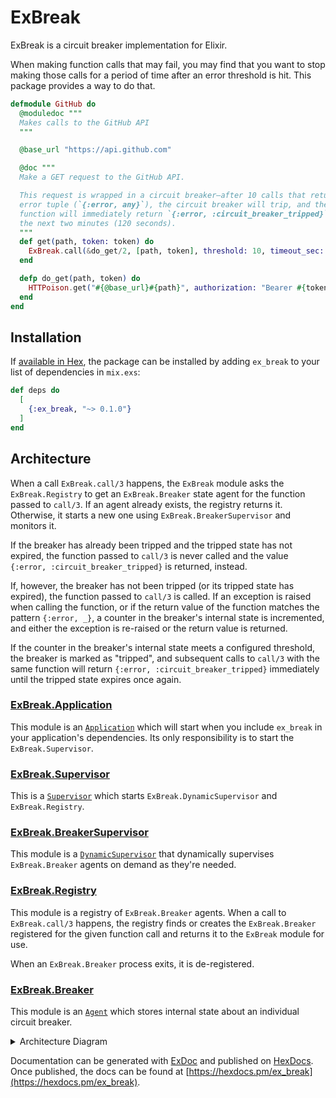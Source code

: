 # ExBreak

ExBreak is a circuit breaker implementation for Elixir.

When making function calls that may fail, you may find that you want to stop
making those calls for a period of time after an error threshold is hit. This
package provides a way to do that.

```elixir
defmodule GitHub do
  @moduledoc """
  Makes calls to the GitHub API
  """

  @base_url "https://api.github.com"

  @doc """
  Make a GET request to the GitHub API.

  This request is wrapped in a circuit breaker—after 10 calls that return an
  error tuple (`{:error, any}`), the circuit breaker will trip, and the
  function will immediately return `{:error, :circuit_breaker_tripped}` for
  the next two minutes (120 seconds).
  """
  def get(path, token: token) do
    ExBreak.call(&do_get/2, [path, token], threshold: 10, timeout_sec: 120)
  end

  defp do_get(path, token) do
    HTTPoison.get("#{@base_url}#{path}", authorization: "Bearer #{token}")
  end
end
```

## Installation

If [available in Hex](https://hex.pm/docs/publish), the package can be
installed by adding `ex_break` to your list of dependencies in `mix.exs`:

```elixir
def deps do
  [
    {:ex_break, "~> 0.1.0"}
  ]
end
```

## Architecture

When a call `ExBreak.call/3` happens, the `ExBreak` module asks the `ExBreak.Registry` to get an `ExBreak.Breaker` state agent for the function passed to `call/3`. If an agent already exists, the registry returns it. Otherwise, it starts a new one using `ExBreak.BreakerSupervisor` and monitors it.

If the breaker has already been tripped and the tripped state has not expired, the function passed to `call/3` is never called and the value `{:error, :circuit_breaker_tripped}` is returned, instead.

If, however, the breaker has not been tripped (or its tripped state has expired), the function passed to `call/3` is called. If an exception is raised when calling the function, or if the return value of the function matches the pattern `{:error, _}`, a counter in the breaker's internal state is incremented, and either the exception is re-raised or the return value is returned.

If the counter in the breaker's internal state meets a configured threshold, the breaker is marked as "tripped", and subsequent calls to `call/3` with the same function will return `{:error, :circuit_breaker_tripped}` immediately until the tripped state expires once again.

### [ExBreak.Application](lib/ex_break/application.ex)

This module is an [`Application`](https://hexdocs.pm/elixir/Application.html) which will start when you include `ex_break` in your application's dependencies. Its only responsibility is to start the `ExBreak.Supervisor`.

### [ExBreak.Supervisor](lib/ex_break/supervisor.ex)

This is a [`Supervisor`](https://hexdocs.pm/elixir/Supervisor.html) which starts `ExBreak.DynamicSupervisor` and `ExBreak.Registry`.

### [ExBreak.BreakerSupervisor](lib/ex_break/supervisor.ex#L10)

This module is a [`DynamicSupervisor`](https://hexdocs.pm/elixir/DynamicSupervisor.html) that dynamically supervises `ExBreak.Breaker` agents on demand as they're needed.

### [ExBreak.Registry](lib/ex_break/registry.ex)

This module is a registry of `ExBreak.Breaker` agents. When a call to `ExBreak.call/3` happens, the registry finds or creates the `ExBreak.Breaker` registered for the given function call and returns it to the `ExBreak` module for use.

When an `ExBreak.Breaker` process exits, it is de-registered.

### [ExBreak.Breaker](lib/ex_break/breaker.ex)

This module is an [`Agent`](https://hexdocs.pm/elixir/Agent.html) which stores internal state about an individual circuit breaker.

<details><summary>Architecture Diagram</summary>

<pre><code>                     ╔═══════════════════════════╗
                     ║                           ║░
                     ║    ExBreak.Application    ║░
                     ║                           ║░
                     ╚═══════════════════════════╝░
                      ░░░░░░░░░░░░░│░░░░░░░░░░░░░░░
                                   │
                                   ▼
                     ╔═══════════════════════════╗
                     ║                           ║░
                     ║    ExBreak.Supervisor     ║░
                     ║                           ║░
                     ╚═══════════════════════════╝░
                      ░░░░░░░░░░░░░│░░░░░░░░░░░░░░░
                                   │
                     ┌─────────────┴────────────────────────────┐
                     │                                          │
                     ▼                                          ▼
       ╔═══════════════════════════╗              ╔═══════════════════════════╗
       ║                           ║░             ║                           ║░
       ║ ExBreak.BreakerSupervisor ║░             ║     ExBreak.Registry      ║░
       ║                           ║░             ║                           ║░
       ╚═══════════════════════════╝░             ╚═══════════════════════════╝░
        ░░░░░░░░░░░░░│░░░░░░░░░░░░░░░              ░░░░░░░░░░░░░░░░░░░░░░░░░░░░░
                     │
          ┌──────────┴───────────┬──────────────────────┐
          │                      │                      │
          ▼                      ▼                      ▼
┌───────────────────┐  ┌───────────────────┐  ┌───────────────────┐
│  ExBreak.Breaker  │  │  ExBreak.Breaker  │  │  ExBreak.Breaker  │
└───────────────────┘  └───────────────────┘  └───────────────────┘</code></pre></details>

Documentation can be generated with
[ExDoc](https://github.com/elixir-lang/ex_doc) and published on
[HexDocs](https://hexdocs.pm). Once published, the docs can be found at
[https://hexdocs.pm/ex_break](https://hexdocs.pm/ex_break).
